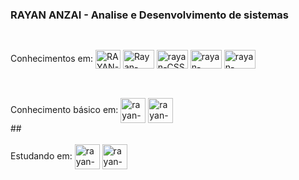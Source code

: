 ### RAYAN ANZAI - Analise e Desenvolvimento de sistemas

##
<div style="display: inline_block"><br>
  Conhecimentos em:
  <img align="center" alt="RAYAN-Js" height="30" width="40" src="https://cdn.jsdelivr.net/gh/devicons/devicon/icons/javascript/javascript-original.svg">
  <img align="center" alt="Rayan-HTML" height="30" width="50" src="https://cdn.jsdelivr.net/gh/devicons/devicon/icons/html5/html5-original-wordmark.svg">
  <img align="center" alt="rayan-CSS" height="30" width="50" src="https://cdn.jsdelivr.net/gh/devicons/devicon/icons/css3/css3-original-wordmark.svg">
  <img align="center" alt="rayan-Python" height="30" width="50" src="https://cdn.jsdelivr.net/gh/devicons/devicon/icons/python/python-original.svg">
  <img align="center" alt="rayan-Csharp" height="30" width="50" src="https://cdn.jsdelivr.net/gh/devicons/devicon/icons/csharp/csharp-original.svg">
</div>

##
<div style="display: inline_block"><br>
  Conhecimento básico em:
  <img align="center" alt="rayan-azure" heigth="30" width="40" src="https://cdn.jsdelivr.net/gh/devicons/devicon/icons/azure/azure-original.svg">
  <img align="center" alt="rayan-reactJS" heigth="30" width="40" src="https://cdn.jsdelivr.net/gh/devicons/devicon/icons/react/react-original.svg">
</div>
##

<div style="display: inline_block"><br>
  Estudando em:
  <img align="center" alt="rayan-mysql" heigth="30" width="40" src="https://cdn.jsdelivr.net/gh/devicons/devicon/icons/mysql/mysql-original-wordmark.svg">
  <img align="center" alt="rayan-reactJS" heigth="30" width="40" src="https://cdn.jsdelivr.net/gh/devicons/devicon/icons/react/react-original.svg">
</div>

